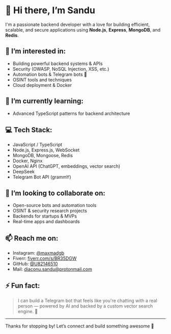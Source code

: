 # 👋 Hi there, I’m Sandu

I'm a passionate backend developer with a love for building efficient, scalable, and secure applications using **Node.js**, **Express**, **MongoDB**, and **Redis**.

## 👀 I’m interested in:
- Building powerful backend systems & APIs
- Security (OWASP, NoSQL Injection, XSS, etc.)
- Automation bots & Telegram bots 🤖
- OSINT tools and techniques
- Cloud deployment & Docker

## 🌱 I’m currently learning:
- Advanced TypeScript patterns for backend architecture

## 💻 Tech Stack:
- JavaScript / TypeScript
- Node.js, Express.js, WebSocket
- MongoDB, Mongoose, Redis
- Docker, Nginx
- OpenAI API (ChatGPT, embeddings, vector search)
- DeepSeek
- Telegram Bot API (grammY)

## 💞️ I’m looking to collaborate on:
- Open-source bots and automation tools
- OSINT & security research projects
- Backends for startups & MVPs
- Real-time apps and dashboards

## 📫 Reach me on:
- Instagram: [@maxmadgb](https://www.instagram.com/maxmadgb/)
- Fiverr: [fiverr.com/s/BR35DGW](https://www.fiverr.com/s/BR35DGW)
- GitHub: [@U82146510](https://github.com/U82146510)
- Mail: diaconu.sandu@protonmail.com

## ⚡ Fun fact:
> I can build a Telegram bot that feels like you're chatting with a real person — powered by AI and backed by a custom vector search engine. 🤯

---

Thanks for stopping by! Let’s connect and build something awesome 🚀
